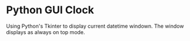 # Python GUI Clock

Using Python's Tkinter to display current datetime windown.
The window displays as always on top mode.
